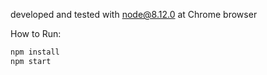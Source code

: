 developed and tested with node@8.12.0 at Chrome browser

How to Run:  
```bash
npm install
npm start
```
